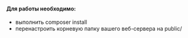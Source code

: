 #### Для работы необходимо:
- выполнить composer install
- перенастроить корневую папку вашего веб-сервера на public/
